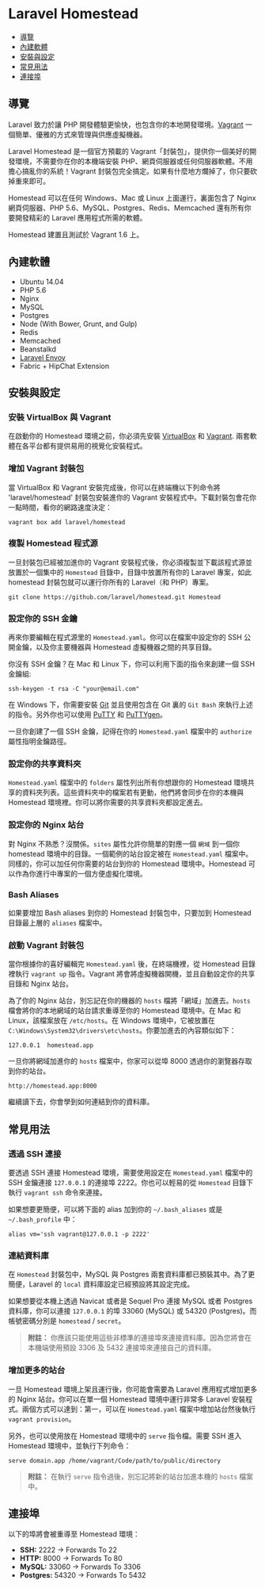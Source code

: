 # Laravel Homestead

- [導覽](#introduction)
- [內建軟體](#included-software)
- [安裝與設定](#installation-and-setup)
- [常見用法](#daily-usage)
- [連接埠](#ports)

<a name="introduction"></a>
## 導覽

Laravel 致力於讓 PHP 開發體驗更愉快，也包含你的本地開發環境。[Vagrant](http://vagrantup.com) 一個簡單、優雅的方式來管理與供應虛擬機器。

Laravel Homestead 是一個官方預載的 Vagrant「封裝包」，提供你一個美好的開發環境，不需要你在你的本機端安裝 PHP、網頁伺服器或任何伺服器軟體。不用擔心搞亂你的系統！Vagrant 封裝包完全搞定。如果有什麼地方爛掉了，你只要砍掉重來即可。

Homestead 可以在任何 Windows、Mac 或 Linux 上面運行，裏面包含了 Nginx 網頁伺服器、PHP 5.6、MySQL、Postgres、Redis、Memcached 還有所有你要開發精彩的 Laravel 應用程式所需的軟體。

Homestead 建置且測試於 Vagrant 1.6 上。

<a name="included-software"></a>
## 內建軟體

- Ubuntu 14.04
- PHP 5.6
- Nginx
- MySQL
- Postgres
- Node (With Bower, Grunt, and Gulp)
- Redis
- Memcached
- Beanstalkd
- [Laravel Envoy](/docs/ssh#envoy-task-runner)
- Fabric + HipChat Extension

<a name="installation-and-setup"></a>
## 安裝與設定

### 安裝 VirtualBox 與 Vagrant

在啟動你的 Homestead 環境之前，你必須先安裝 [VirtualBox](https://www.virtualbox.org/wiki/Downloads) 和 [Vagrant](http://www.vagrantup.com/downloads.html). 兩套軟體在各平台都有提供易用的視覺化安裝程式。

### 增加 Vagrant 封裝包

當 VirtualBox 和 Vagrant 安裝完成後，你可以在終端機以下列命令將 'laravel/homestead' 封裝包安裝進你的 Vagrant 安裝程式中。下載封裝包會花你一點時間，看你的網路速度決定：

	vagrant box add laravel/homestead

### 複製 Homestead 程式源

一旦封裝包已經被加進你的 Vagrant 安裝程式後，你必須複製並下載該程式源並放置於一個集中的 `Homestead` 目錄中，目錄中放置所有你的 Laravel 專案，如此 homestead 封裝包就可以運行你所有的 Laravel（和 PHP）專案。

	git clone https://github.com/laravel/homestead.git Homestead

### 設定你的 SSH 金鑰

再來你要編輯在程式源里的 `Homestead.yaml`。你可以在檔案中設定你的 SSH 公開金鑰，以及你主要機器與 Homestead 虛擬機器之間的共享目錄。

你沒有 SSH 金鑰？在 Mac 和 Linux 下，你可以利用下面的指令來創建一個 SSH 金鑰組:

	ssh-keygen -t rsa -C "your@email.com"

在 Windows 下，你需要安裝 [Git](http://git-scm.com/) 並且使用包含在 Git 裏的 `Git Bash` 來執行上述的指令。另外你也可以使用 [PuTTY](http://www.chiark.greenend.org.uk/~sgtatham/putty/download.html) 和 [PuTTYgen](http://www.chiark.greenend.org.uk/~sgtatham/putty/download.html)。

一旦你創建了一個 SSH 金鑰，記得在你的 `Homestead.yaml` 檔案中的 `authorize` 屬性指明金鑰路徑。

### 設定你的共享資料夾

`Homestead.yaml` 檔案中的 `folders` 屬性列出所有你想跟你的 Homestead 環境共享的資料夾列表。這些資料夾中的檔案若有更動，他們將會同步在你的本機與 Homestead 環境裡。你可以將你需要的共享資料夾都設定進去。

### 設定你的 Nginx 站台

對 Nginx 不熟悉？沒關係。`sites` 屬性允許你簡單的對應一個 `網域` 到一個你 homestead 環境中的目錄。一個範例的站台設定被在 `Homestead.yaml` 檔案中。同樣的，你可以加任何你需要的站台到你的 Homestead 環境中。Homestead 可以作為你進行中專案的一個方便虛擬化環境。

### Bash Aliases

如果要增加 Bash aliases 到你的 Homestead 封裝包中，只要加到 Homestead 目錄最上層的 `aliases` 檔案中。

### 啟動 Vagrant 封裝包

當你根據你的喜好編輯完 `Homestead.yaml` 後，在終端機裡，從 Homestead 目錄裡執行 `vagrant up` 指令。Vagrant 將會將虛擬機器開機，並且自動設定你的共享目錄和 Nginx 站台。

為了你的 Nginx 站台，別忘記在你的機器的 `hosts` 檔將「網域」加進去。`hosts` 檔會將你的本地網域的站台請求重導至你的 Homestead 環境中。在 Mac 和 Linux，該檔案放在 `/etc/hosts`。在 Windows 環境中，它被放置在 `C:\Windows\System32\drivers\etc\hosts`。你要加進去的內容類似如下：

	127.0.0.1  homestead.app

一旦你將網域加進你的 `hosts` 檔案中，你家可以從埠 8000 透過你的瀏覽器存取到你的站台。

	http://homestead.app:8000

繼續讀下去，你會學到如何連結到你的資料庫。

<a name="daily-usage"></a>
## 常見用法

### 透過 SSH 連接

要透過 SSH 連接 Homestead 環境，需要使用設定在 `Homestead.yaml` 檔案中的 SSH 金鑰連接 `127.0.0.1` 的連接埠 2222。你也可以輕易的從 `Homestead` 目錄下執行 `vagrant ssh` 命令來連接。

如果想要更簡便，可以將下面的 alias 加到你的 `~/.bash_aliases` 或是 `~/.bash_profile` 中：

	alias vm='ssh vagrant@127.0.0.1 -p 2222'

### 連結資料庫

在 `Homestead` 封裝包中，MySQL 與 Postgres 兩套資料庫都已預裝其中。為了更簡便，Laravel 的 `local` 資料庫設定已經預設將其設定完成。

如果想要從本機上透過 Navicat 或者是 Sequel Pro 連接 MySQL 或者 Postgres 資料庫，你可以連接 `127.0.0.1` 的埠 33060 (MySQL) 或 54320 (Postgres)。而帳號密碼分別是 `homestead` / `secret`。

> **附註：** 你應該只能使用這些非標準的連接埠來連接資料庫。因為您將會在本機端使用預設 3306 及 5432 連接埠來連接自己的資料庫。

### 增加更多的站台

一旦 Homestead 環境上架且運行後，你可能會需要為 Laravel 應用程式增加更多的 Nginx 站台。你可以在單一個 Homestead 環境中運行非常多 Laravel 安裝程式。兩個方式可以達到：第一，可以在 `Homestead.yaml` 檔案中增加站台然後執行 `vagrant provision`。

另外，也可以使用放在 Homestead 環境中的 `serve` 指令檔。需要 SSH 進入 Homestead 環境中，並執行下列命令：

	serve domain.app /home/vagrant/Code/path/to/public/directory

> **附註：** 在執行 `serve` 指令過後，別忘記將新的站台加進本機的 `hosts` 檔案中。

<a name="ports"></a>
## 連接埠

以下的埠將會被重導至 Homestead 環境：

- **SSH:** 2222 -> Forwards To 22
- **HTTP:** 8000 -> Forwards To 80
- **MySQL:** 33060 -> Forwards To 3306
- **Postgres:** 54320 -> Forwards To 5432
